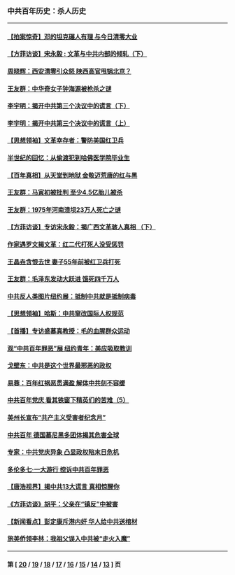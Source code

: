 ### 中共百年历史：杀人历史
---
#### [【拍案惊奇】邓的坦克碾人有理 与今日清零大业](../../pages/nf1176106/n13729574.md?09090430) 
#### [【方菲访谈】宋永毅 : 文革与中共内部的倾轧（下）](../../pages/nf1176106/n13486836.md?09090430) 
#### [周晓辉：西安清零引众怒 陕西高官甩锅北京？](../../pages/nf1176106/n13484627.md?09090430) 
#### [王友群：中华奇女子钟海源被枪杀之谜](../../pages/nf1176106/n13430555.md?09090430) 
#### [李宇明：揭开中共第三个决议中的谎言（下）](../../pages/nf1176106/n13389389.md?09090430) 
#### [李宇明：揭开中共第三个决议中的谎言（上）](../../pages/nf1176106/n13388697.md?09090430) 
#### [【思想领袖】文革幸存者：警防美国红卫兵](../../pages/nf1176106/n13339289.md?09090430) 
#### [半世纪的回忆：从偷渡犯到哈佛医学院毕业生](../../pages/nf1176106/n13345328.md?09090430) 
#### [【百年真相】从天堂到地狱 金敬迈荒唐的红与黑](../../pages/nf1176106/n13336995.md?09090430) 
#### [王友群：马寅初被批判 至少4.5亿胎儿被杀](../../pages/nf1176106/n13260313.md?09090430) 
#### [王友群：1975年河南溃坝23万人死亡之谜](../../pages/nf1176106/n13231576.md?09090430) 
#### [【方菲访谈】专访宋永毅：揭广西文革骇人真相 （下）](../../pages/nf1176106/n13209074.md?09090430) 
#### [作家遇罗文揭文革：红二代打死人没受惩罚](../../pages/nf1176106/n13205254.md?09090430) 
#### [王晶垚含恨去世 妻子55年前被红卫兵打死](../../pages/nf1176106/n13203590.md?09090430) 
#### [王友群：毛泽东发动大跃进 饿死四千万人](../../pages/nf1176106/n13177158.md?09090430) 
#### [中共反人类图片纽约展：抵制中共就是抵制病毒](../../pages/nf1176106/n13115371.md?09090430) 
#### [【思想领袖】哈斯：中共窜改国际人权规范](../../pages/nf1176106/n13053647.md?09090430) 
#### [【首播】专访盛慕真教授：毛的血腥群众运动](../../pages/nf1176106/n13091782.md?09090430) 
#### [观“中共百年罪恶”展 纽约青年：美应吸取教训](../../pages/nf1176106/n13085246.md?09090430) 
#### [戈壁东：中共是这个世界最邪恶的政权](../../pages/nf1176106/n13085641.md?09090430) 
#### [易蓉：百年红祸恶贯满盈 解体中共刻不容缓](../../pages/nf1176106/n13084455.md?09090430) 
#### [中共百年党庆 看其铁窗下精英们的苦难（5）](../../pages/nf1176106/n13076766.md?09090430) 
#### [美州长宣布“共产主义受害者纪念月”](../../pages/nf1176106/n13074024.md?09090430) 
#### [中共百年 德国慕尼黑多团体揭其危害全球](../../pages/nf1176106/n13068873.md?09090430) 
#### [专家：中共党庆异象 凸显政权陷末日危机](../../pages/nf1176106/n13067084.md?09090430) 
#### [多伦多七·一大游行 控诉中共百年罪恶](../../pages/nf1176106/n13062043.md?09090430) 
#### [【唐浩视界】揭中共13大谎言 真相惊醒你](../../pages/nf1176106/n13065208.md?09090430) 
#### [《方菲访谈》胡平：父亲在“镇反”中被害](../../pages/nf1176106/n13064114.md?09090430) 
#### [【新闻看点】彭定康斥港内奸 华人给中共送棺材](../../pages/nf1176106/n13064230.md?09090430) 
#### [旅美侨领李林：我祖父误入中共被“走火入魔”](../../pages/nf1176106/n13062777.md?09090430) 

---
#### 第 [ [20](./20.md?09090430) / [19](./19.md?09090430) / [18](./18.md?09090430) / [17](./17.md?09090430) / [16](./16.md?09090430) / [15](./15.md?09090430) / [14](./14.md?09090430) / [13](./13.md?09090430) ] 页
